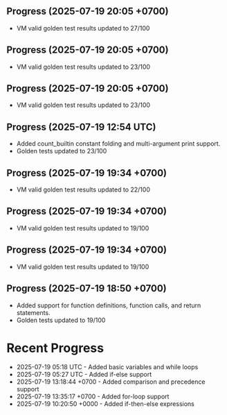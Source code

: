 ## Progress (2025-07-19 20:05 +0700)
- VM valid golden test results updated to 27/100

## Progress (2025-07-19 20:05 +0700)
- VM valid golden test results updated to 23/100

## Progress (2025-07-19 20:05 +0700)
- VM valid golden test results updated to 23/100

## Progress (2025-07-19 12:54 UTC)
- Added count_builtin constant folding and multi-argument print support.
- Golden tests updated to 23/100

## Progress (2025-07-19 19:34 +0700)
- VM valid golden test results updated to 22/100

## Progress (2025-07-19 19:34 +0700)
- VM valid golden test results updated to 19/100

## Progress (2025-07-19 19:34 +0700)
- VM valid golden test results updated to 19/100

## Progress (2025-07-19 18:50 +0700)
- Added support for function definitions, function calls, and return statements.
- Golden tests updated to 19/100

# Recent Progress
- 2025-07-19 05:18 UTC - Added basic variables and while loops
- 2025-07-19 05:27 UTC - Added if-else support
- 2025-07-19 13:18:44 +0700 - Added comparison and precedence support
- 2025-07-19 13:35:17 +0700 - Added for-loop support
- 2025-07-19 10:20:50 +0000 - Added if-then-else expressions
